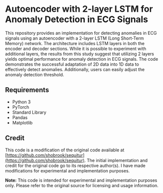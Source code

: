 # Autoencoder with 2-layer LSTM for Anomaly Detection in ECG Signals

This repository provides an implementation for detecting anomalies in ECG signals using an autoencoder with a 2-layer LSTM (Long Short-Term Memory) network. The architecture includes LSTM layers in both the encoder and decoder sections. While it is possible to experiment with additional layers, the results from this study suggest that utilizing 2 layers yields optimal performance for anomaly detection in ECG signals. The code demonstrates the successful adaptation of 2D data into 1D data to effectively detect anomalies. Additionally, users can easily adjust the anomaly detection threshold.

## Requirements
- Python 3
- PyTorch
- Standard Library
- Pandas
- Matplotlib

## Credit
This code is a modification of the original code available at [https://github.com/shobrook/sequitur](https://github.com/shobrook/sequitur). The initial implementation and credit for the original code go to its respective author(s). I have made modifications for experimental and implementation purposes.

**Note:**
This code is intended for experimental and implementation purposes only. Please refer to the original source for licensing and usage information.
